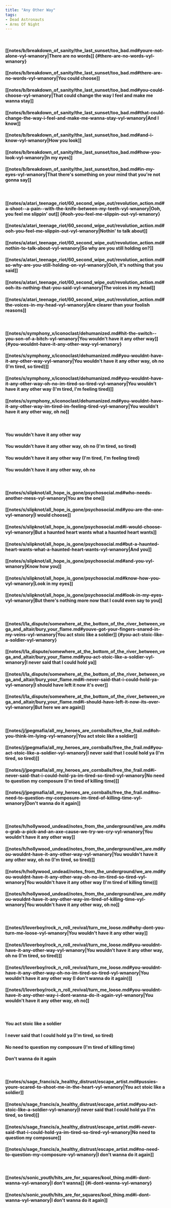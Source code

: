 ```yaml
---
title: "Any Other Way"
tags:
- Dead Astronauts
- Arms Of Night
---
```

&nbsp;
#### [[notes/b/breakdown_of_sanity/the_last_sunset/too_bad.md#youre-not-alone-vyl-wnanory|There are no words]] {#there-are-no-words-vyl-wnanory}
#### [[notes/b/breakdown_of_sanity/the_last_sunset/too_bad.md#there-are-no-words-vyl-wnanory|You could choose]]
#### [[notes/b/breakdown_of_sanity/the_last_sunset/too_bad.md#you-could-choose-vyl-wnanory|That could change the way I feel and make me wanna stay]]
#### [[notes/b/breakdown_of_sanity/the_last_sunset/too_bad.md#that-could-change-the-way-i-feel-and-make-me-wanna-stay-vyl-wnanory|And I know]]
#### [[notes/b/breakdown_of_sanity/the_last_sunset/too_bad.md#and-i-know-vyl-wnanory|How you look]]
#### [[notes/b/breakdown_of_sanity/the_last_sunset/too_bad.md#how-you-look-vyl-wnanory|In my eyes]]
#### [[notes/b/breakdown_of_sanity/the_last_sunset/too_bad.md#in-my-eyes-vyl-wnanory|That there's something on your mind that you're not gonna say]]
&nbsp;
#### [[notes/a/atari_teenage_riot/60_second_wipe_out/revolution_action.md#a-shoot--a-pain--with-the-knife-between-my-teeth-vyl-wnanory|Ooh, you feel me slippin' out]] {#ooh-you-feel-me-slippin-out-vyl-wnanory}
#### [[notes/a/atari_teenage_riot/60_second_wipe_out/revolution_action.md#ooh-you-feel-me-slippin-out-vyl-wnanory|Nothin' to talk about]]
#### [[notes/a/atari_teenage_riot/60_second_wipe_out/revolution_action.md#nothin-to-talk-about-vyl-wnanory|So why are you still holding on?]]
#### [[notes/a/atari_teenage_riot/60_second_wipe_out/revolution_action.md#so-why-are-you-still-holding-on-vyl-wnanory|Ooh, it's nothing that you said]]
#### [[notes/a/atari_teenage_riot/60_second_wipe_out/revolution_action.md#ooh-its-nothing-that-you-said-vyl-wnanory|The voices in my head]]
#### [[notes/a/atari_teenage_riot/60_second_wipe_out/revolution_action.md#the-voices-in-my-head-vyl-wnanory|Are clearer than your foolish reasons]]
&nbsp;
#### [[notes/s/symphony_x/iconoclast/dehumanized.md#hit-the-switch--you-son-of-a-bitch-vyl-wnanory|You wouldn't have it any other way]] {#you-wouldnt-have-it-any-other-way-vyl-wnanory}
#### [[notes/s/symphony_x/iconoclast/dehumanized.md#you-wouldnt-have-it-any-other-way-vyl-wnanory|You wouldn't have it any other way, oh no (I'm tired, so tired)]]
#### [[notes/s/symphony_x/iconoclast/dehumanized.md#you-wouldnt-have-it-any-other-way-oh-no-im-tired-so-tired-vyl-wnanory|You wouldn't have it any other way (I'm tired, I'm feeling tired)]]
#### [[notes/s/symphony_x/iconoclast/dehumanized.md#you-wouldnt-have-it-any-other-way-im-tired-im-feeling-tired-vyl-wnanory|You wouldn't have it any other way, oh no]]
&nbsp;
#### You wouldn't have it any other way
#### You wouldn't have it any other way, oh no (I'm tired, so tired)
#### You wouldn't have it any other way (I'm tired, I'm feeling tired)
#### You wouldn't have it any other way, oh no
&nbsp;
#### [[notes/s/slipknot/all_hope_is_gone/psychosocial.md#who-needs-another-mess-vyl-wnanory|You are the one]]
#### [[notes/s/slipknot/all_hope_is_gone/psychosocial.md#you-are-the-one-vyl-wnanory|I would choose]]
#### [[notes/s/slipknot/all_hope_is_gone/psychosocial.md#i-would-choose-vyl-wnanory|But a haunted heart wants what a haunted heart wants]]
#### [[notes/s/slipknot/all_hope_is_gone/psychosocial.md#but-a-haunted-heart-wants-what-a-haunted-heart-wants-vyl-wnanory|And you]]
#### [[notes/s/slipknot/all_hope_is_gone/psychosocial.md#and-you-vyl-wnanory|Know how you]]
#### [[notes/s/slipknot/all_hope_is_gone/psychosocial.md#know-how-you-vyl-wnanory|Look in my eyes]]
#### [[notes/s/slipknot/all_hope_is_gone/psychosocial.md#look-in-my-eyes-vyl-wnanory|But there's nothing more now that I could even say to you]]
&nbsp;
#### [[notes/l/la_dispute/somewhere_at_the_bottom_of_the_river_between_vega_and_altair/bury_your_flame.md#youve-got-your-fingers-snared-in-my-veins-vyl-wnanory|You act stoic like a soldier]] {#you-act-stoic-like-a-soldier-vyl-wnanory}
#### [[notes/l/la_dispute/somewhere_at_the_bottom_of_the_river_between_vega_and_altair/bury_your_flame.md#you-act-stoic-like-a-soldier-vyl-wnanory|I never said that I could hold ya]]
#### [[notes/l/la_dispute/somewhere_at_the_bottom_of_the_river_between_vega_and_altair/bury_your_flame.md#i-never-said-that-i-could-hold-ya-vyl-wnanory|I should have left it now it's over]]
#### [[notes/l/la_dispute/somewhere_at_the_bottom_of_the_river_between_vega_and_altair/bury_your_flame.md#i-should-have-left-it-now-its-over-vyl-wnanory|But here we are again]]
&nbsp;
#### [[notes/j/jpegmafia/all_my_heroes_are_cornballs/free_the_frail.md#oh-you-think-im-lying-vyl-wnanory|You act stoic like a soldier]]
#### [[notes/j/jpegmafia/all_my_heroes_are_cornballs/free_the_frail.md#you-act-stoic-like-a-soldier-vyl-wnanory|I never said that I could hold ya (I'm tired, so tired)]]
#### [[notes/j/jpegmafia/all_my_heroes_are_cornballs/free_the_frail.md#i-never-said-that-i-could-hold-ya-im-tired-so-tired-vyl-wnanory|No need to question my composure (I'm tired of killing time)]]
#### [[notes/j/jpegmafia/all_my_heroes_are_cornballs/free_the_frail.md#no-need-to-question-my-composure-im-tired-of-killing-time-vyl-wnanory|Don't wanna do it again]]
&nbsp;
#### [[notes/h/hollywood_undead/notes_from_the_underground/we_are.md#so-grab-a-pick-and-an-axe-cause-we-try-we-cry-vyl-wnanory|You wouldn't have it any other way]]
#### [[notes/h/hollywood_undead/notes_from_the_underground/we_are.md#you-wouldnt-have-it-any-other-way-vyl-wnanory|You wouldn't have it any other way, oh no (I'm tired, so tired)]]
#### [[notes/h/hollywood_undead/notes_from_the_underground/we_are.md#you-wouldnt-have-it-any-other-way-oh-no-im-tired-so-tired-vyl-wnanory|You wouldn't have it any other way (I'm tired of killing time)]]
#### [[notes/h/hollywood_undead/notes_from_the_underground/we_are.md#you-wouldnt-have-it-any-other-way-im-tired-of-killing-time-vyl-wnanory|You wouldn't have it any other way, oh no]]
&nbsp;
#### [[notes/l/loverboy/rock_n_roll_revival/turn_me_loose.md#why-dont-you-turn-me-loose-vyl-wnanory|You wouldn't have it any other way]]
#### [[notes/l/loverboy/rock_n_roll_revival/turn_me_loose.md#you-wouldnt-have-it-any-other-way-vyl-wnanory|You wouldn't have it any other way, oh no (I'm tired, so tired)]]
#### [[notes/l/loverboy/rock_n_roll_revival/turn_me_loose.md#you-wouldnt-have-it-any-other-way-oh-no-im-tired-so-tired-vyl-wnanory|You wouldn't have it any other way (I don't wanna do it again)]]
#### [[notes/l/loverboy/rock_n_roll_revival/turn_me_loose.md#you-wouldnt-have-it-any-other-way-i-dont-wanna-do-it-again-vyl-wnanory|You wouldn't have it any other way, oh no]]
&nbsp;
#### You act stoic like a soldier
#### I never said that I could hold ya (I'm tired, so tired)
#### No need to question my composure (I'm tired of killing time)
#### Don't wanna do it again
&nbsp;
#### [[notes/s/sage_francis/a_healthy_distrust/escape_artist.md#pussies-youre-scared-to-shoot-me-in-the-heart-vyl-wnanory|You act stoic like a soldier]]
#### [[notes/s/sage_francis/a_healthy_distrust/escape_artist.md#you-act-stoic-like-a-soldier-vyl-wnanory|I never said that I could hold ya (I'm tired, so tired)]]
#### [[notes/s/sage_francis/a_healthy_distrust/escape_artist.md#i-never-said-that-i-could-hold-ya-im-tired-so-tired-vyl-wnanory|No need to question my composure]]
#### [[notes/s/sage_francis/a_healthy_distrust/escape_artist.md#no-need-to-question-my-composure-vyl-wnanory|I don't wanna do it again]]
&nbsp;
#### [[notes/s/sonic_youth/hits_are_for_squares/kool_thing.md#i-dont-wanna-vyl-wnanory|I don't wanna]] {#i-dont-wanna-vyl-wnanory}
#### [[notes/s/sonic_youth/hits_are_for_squares/kool_thing.md#i-dont-wanna-vyl-wnanory|I don't wanna do it again]]
